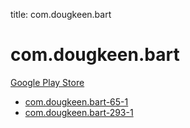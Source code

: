 title: com.dougkeen.bart
# com.dougkeen.bart


[Google Play Store](https://play.google.com/store/apps/details?id=com.dougkeen.bart)


* [com.dougkeen.bart-65-1](./com.dougkeen.bart-65-1/)
* [com.dougkeen.bart-293-1](./com.dougkeen.bart-293-1/)